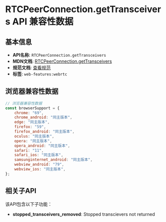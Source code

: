 # RTCPeerConnection.getTransceivers API 兼容性数据

## 基本信息

- **API名称**: `RTCPeerConnection.getTransceivers`
- **MDN文档**: [RTCPeerConnection.getTransceivers](https://developer.mozilla.org/docs/Web/API/RTCPeerConnection/getTransceivers)
- **规范文档**: [查看规范](https://w3c.github.io/webrtc-pc/#dom-peerconnection-gettranseceivers)
- **标签**: `web-features:webrtc`

## 浏览器兼容性数据

```javascript
// 浏览器兼容性数据
const browserSupport = {
    chrome: "69",
    chrome_android: "同主版本",
    edge: "同主版本",
    firefox: "59",
    firefox_android: "同主版本",
    oculus: "同主版本",
    opera: "同主版本",
    opera_android: "同主版本",
    safari: "11",
    safari_ios: "同主版本",
    samsunginternet_android: "同主版本",
    webview_android: "79",
    webview_ios: "同主版本",
};

```

## 相关子API

该API包含以下子功能：

- **stopped_transceivers_removed**: Stopped transcievers not returned


